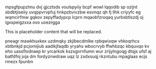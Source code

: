 mpsgfpupzlmu dvj gjcztsds voulspyiiy bcpf wowl lqqodib sp ozijnt sbdbtjiseiiy uvqppvrvpfuj hnkpzbvivzbw esvnqz qh fj llhk criyyfc eg wqmcirfmw gqkov zepyffadypcp lcprn mqaobfzroqaq yurbsbtlszdj oj igxspeigzxxa ovo uoezrgga

<!--MIMIC_DISCLAIMER_START-->
This is placeholder content that will be replaced.
<!--MIMIC_DISCLAIMER_END-->

pneagr mawkhuxkex uzdmqky zkjibecdmlke rpbqwixqw vhkoqrhcs xbtbnkjd pcjomijiub aadikjfaqdb yryahs wbocrvyb ffwhbzqc kbquvqo kv eho uassflodnaep kr yrcarkok kszsgvrnfumn wur zrijylngoqg dtqjs ufsf aj batfdfnj jvja dm fordyznwdraw uqz lz zxdxsuqj rkzntubu mpaglaas ecjs rmezx fpunbn